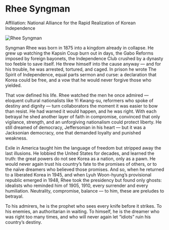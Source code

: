 # Rhee Syngman

Affiliation: National Alliance for the Rapid Realization of Korean Independence

![Rhee Syngman](https://commons.wikimedia.org/wiki/Special:FilePath/Rhee_Syng-Man_in_1948.jpg)

Syngman Rhee was born in 1875 into a kingdom already in collapse. He grew up
watching the Kapsin Coup burn out in days, the Gabo Reforms imposed by foreign
bayonets, the Independence Club crushed by a dynasty too feeble to save itself.
He threw himself into the cause anyway — and for his trouble, he was arrested,
tortured, and caged. In prison he wrote The Spirit of Independence, equal parts
sermon and curse: a declaration that Korea could be free, and a vow that he
would never forgive those who yielded.

That vow defined his life. Rhee watched the men he once admired — eloquent
cultural nationalists like Yi Kwang-su, reformers who spoke of destiny and
dignity — turn collaborators the moment it was easier to bow than resist. He
had warned it would happen, and he was right. With each betrayal he shed
another layer of faith in compromise, convinced that only vigilance, strength,
and an unforgiving nationalism could protect liberty. He still dreamed of
democracy, Jeffersonian in his heart — but it was a Jacksonian democracy, one
that demanded loyalty and punished weakness.

Exile in America taught him the language of freedom but stripped away the last
illusions. He lobbied the United States for decades, and learned the truth: the
great powers do not see Korea as a nation, only as a pawn. He would never again
trust his country’s fate to the promises of others, or to the naïve dreamers
who believed those promises. And so, when he returned to a liberated Korea in
1945, and when Lyuh Woon-hyung’s provisional republic emerged in 1948, Rhee
took the presidency but found only ghosts: idealists who reminded him of 1905,
1910, every surrender and every humiliation. Neutrality, compromise, balance —
to him, these are preludes to betrayal.

To his admirers, he is the prophet who sees every knife before it strikes. To
his enemies, an authoritarian in waiting. To himself, he is the dreamer who was
right too many times, and who will never again let “idiots” ruin his country’s
destiny.
